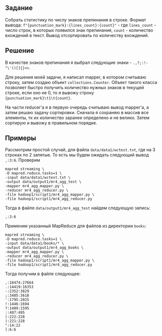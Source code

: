 ## Задание

Собрать статистику по числу знаков препинания в строке. Формат вывода: 
`f"{punctuation_mark}:{lines_count}:{count}"` - где `lines_count` - число строк, 
в которых появился знак препинания, `count` - количество вхождений в текст. 
Вывод отсортировать по количеству вхождений.


## Решение

В качестве знаков препинания я выбрал следующие знаки - `.,?;:!-"\'()[]{}<>`.


Для решения моей задачи, я написал mapper, в котором считываю строку, затем создаю 
объект `collections.Counter`. Объект такого класса позволяет быстро получить 
количество нужных знаков в текущей строке, если оно не 0, то я вывожу строку 
`{punctuation_mark}\t1\t{count}`.


На части reducer'а я в первую очередь считываю вывод mapper'а, а затем решаю задачу 
сортировки. Сначала я сохраняю в массив все элементы, тк их количество заранее 
определено и не велико. Затем сортирую и вывожу в правильном порядке.

## Примеры

Рассмотрим простой случай, для файла `data/data1/wctest.txt`, где на 3 строках по 
2 запятые. То есть мы будем ожидать следующий вывод `,:3:6`. Проверим

```
mapred streaming \
-D mapred.reduce.tasks=1 \
-input data/data1/wctest.txt \
-output data/output1/mr4_agg_test \
-mapper mr4_agg_mapper.py \
-reducer mr4_agg_reducer.py \
-file hadoop1/script1/mr4_agg_mapper.py \
-file hadoop1/script1/mr4_agg_reducer.py
```

Тогда в файле `data/output1/mr4_agg_test` найдем следующую запись:
```
,:3:6	
```

Применим указанный MapReduce для файлов из директории `books`:

```
mapred streaming \
-D mapred.reduce.tasks=1 \
-input data/data1/books/* \
-output data/output1/mr4_agg_books \
-mapper mr4_agg_mapper.py \
-reducer mr4_agg_reducer.py \
-file hadoop1/script1/mr4_agg_mapper.py \
-file hadoop1/script1/mr4_agg_reducer.py
```

Тогда получим в файле следующее:

```
,:18474:27664
.:14419:16353
-:2352:3829
;:3485:3618
':1795:2025
!:1446:1694
?:1489:1595
::487:495
(:222:228
):221:228
":14:22
[:6:6
```
